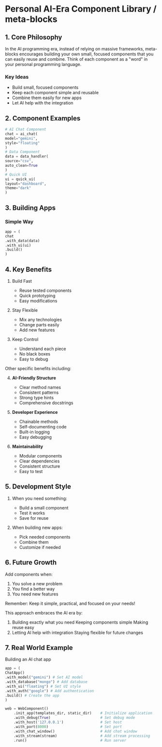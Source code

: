 # Personal AI-Era Component Library / meta-blocks

## 1. Core Philosophy
In the AI programming era, instead of relying on massive frameworks, meta-blocks encourages building your own small, focused components that you can easily reuse and combine. Think of each component as a "word" in your personal programming language.

### Key Ideas
- Build small, focused components
- Keep each component simple and reusable
- Combine them easily for new apps
- Let AI help with the integration 

## 2. Component Examples
```python
# AI Chat Component
chat = ai_chat(
model="gemini",
style="floating"
)
# Data Component
data = data_handler(
source="csv",
auto_clean=True
)
# Quick UI
ui = quick_ui(
layout="dashboard",
theme="dark"
)
```

## 3. Building Apps

### Simple Way
```python
app = (
chat
.with_data(data)
.with_ui(ui)
.build()
)
```

## 4. Key Benefits

1. Build Fast
   - Reuse tested components
   - Quick prototyping
   - Easy modifications

2. Stay Flexible
   - Mix any technologies
   - Change parts easily
   - Add new features

3. Keep Control
   - Understand each piece
   - No black boxes
   - Easy to debug

Other specific benefits including:
  
4. **AI-Friendly Structure**
   - Clear method names
   - Consistent patterns
   - Strong type hints
   - Comprehensive docstrings

5. **Developer Experience**
   - Chainable methods
   - Self-documenting code
   - Built-in logging
   - Easy debugging

6. **Maintainability**
   - Modular components
   - Clear dependencies
   - Consistent structure
   - Easy to test

## 5. Development Style

1. When you need something:
   - Build a small component
   - Test it works
   - Save for reuse

2. When building new apps:
   - Pick needed components
   - Combine them
   - Customize if needed

## 6. Future Growth

Add components when:
1. You solve a new problem
2. You find a better way
3. You need new features

Remember: Keep it simple, practical, and focused on your needs!

This approach embraces the AI era by:
1. Building exactly what you need
Keeping components simple
Making reuse easy
4. Letting AI help with integration
Staying flexible for future changes



## 7. Real World Example

Building an AI chat app
```python
app = (
ChatApp()
.with_model("gemini") # Set AI model
.with_database("mongo") # Add database
.with_ui("floating") # Set UI style
.with_auth("google") # Add authentication
.build() # Create the app
)

web = WebComponent()
    .init_app(templates_dir, static_dir)    # Initialize application
    .with_debug(True)                       # Set debug mode
    .with_host('127.0.0.1')                 # Set host
    .with_port(8000)                        # Set port
    .with_chat_window()                     # Add chat window
    .with_stream(stream)                    # Add stream processing
    .run()                                  # Run server
```


